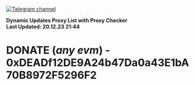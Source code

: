 [![Telegram channel](https://img.shields.io/endpoint?url=https://runkit.io/damiankrawczyk/telegram-badge/branches/master?url=https://t.me/n4z4v0d)](https://t.me/n4z4v0d) 

**Dynamic Updates Proxy List with Proxy Checker**  
**Last Updated: 20.12.23 21:44**

# DONATE (_any evm_) - 0xDEADf12DE9A24b47Da0a43E1bA70B8972F5296F2
